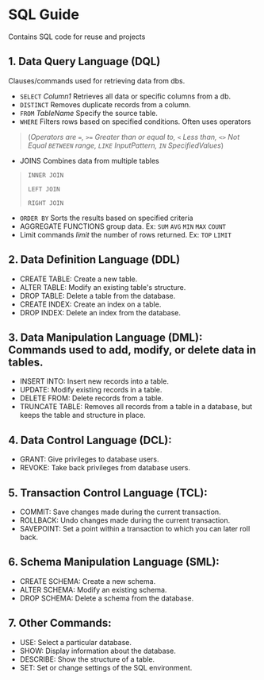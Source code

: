 # **SQL Guide**
Contains SQL code for reuse and projects

## 1. Data Query Language (DQL)
Clauses/commands used for retrieving data from dbs.

- `SELECT` *Column1* Retrieves all data or specific columns from a db.
- `DISTINCT` Removes duplicate records from a column.
- `FROM` *TableName* Specify the source table.
- `WHERE` Filters rows based on specified conditions. Often uses operators 
> (*Operators are `=`, `>=` Greater than or equal to, `<` Less than, `<>` Not Equal
> `BETWEEN` range, `LIKE` InputPattern, `IN` SpecifiedValues*)
- JOINS Combines data from multiple tables
> `INNER JOIN`
> 
> `LEFT JOIN`
> 
> `RIGHT JOIN` 
- `ORDER BY` Sorts the results based on specified criteria
- AGGREGATE FUNCTIONS group data. Ex: `SUM` `AVG` `MIN` `MAX` `COUNT`
- Limit commands *limit* the number of rows returned. Ex: `TOP` `LIMIT`

## 2. Data Definition Language (DDL)
- CREATE TABLE: Create a new table.
- ALTER TABLE: Modify an existing table's structure.
- DROP TABLE: Delete a table from the database.
- CREATE INDEX: Create an index on a table.
- DROP INDEX: Delete an index from the database.

## 3. Data Manipulation Language (DML): Commands used to add, modify, or delete data in tables.
- INSERT INTO: Insert new records into a table.
- UPDATE: Modify existing records in a table.
- DELETE FROM: Delete records from a table.
- TRUNCATE TABLE: Removes all records from a table in a database, but keeps the table and structure in place.

## 4. Data Control Language (DCL):
- GRANT: Give privileges to database users.
- REVOKE: Take back privileges from database users.

## 5. Transaction Control Language (TCL):
- COMMIT: Save changes made during the current transaction.
- ROLLBACK: Undo changes made during the current transaction.
- SAVEPOINT: Set a point within a transaction to which you can later roll back.

## 6. Schema Manipulation Language (SML):
- CREATE SCHEMA: Create a new schema.
- ALTER SCHEMA: Modify an existing schema.
- DROP SCHEMA: Delete a schema from the database.

## 7. Other Commands:
- USE: Select a particular database.
- SHOW: Display information about the database.
- DESCRIBE: Show the structure of a table.
- SET: Set or change settings of the SQL environment.
